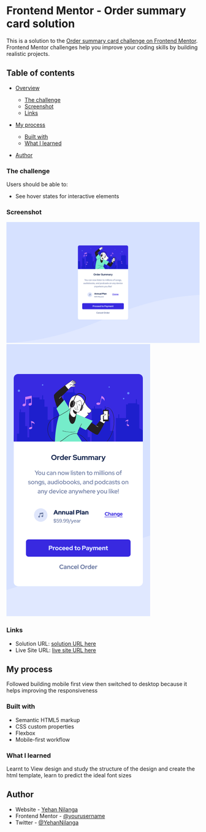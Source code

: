 # Frontend Mentor - Order summary card solution

This is a solution to the [Order summary card challenge on Frontend Mentor](https://www.frontendmentor.io/challenges/order-summary-component-QlPmajDUj). Frontend Mentor challenges help you improve your coding skills by building realistic projects. 

## Table of contents

- [Overview](#overview)
  - [The challenge](#the-challenge)
  - [Screenshot](#screenshot)
  - [Links](#links)
- [My process](#my-process)
  - [Built with](#built-with)
  - [What I learned](#what-i-learned)

- [Author](#author)



### The challenge

Users should be able to:

- See hover states for interactive elements

### Screenshot

![](screenshot/lg-screen-ss.png)
![](screenshot/sm-screen-ss.png)


### Links

- Solution URL: [solution URL here](https://www.frontendmentor.io/solutions/ordersummarycomponentmain-fyAbIOhd8)
- Live Site URL: [live site URL here](https://order-summary-component-main-yehan.netlify.app/)

## My process

Followed building mobile first view then switched to desktop because it helps improving the responsiveness

### Built with

- Semantic HTML5 markup
- CSS custom properties
- Flexbox
- Mobile-first workflow




### What I learned

Learnt to View design and study the structure of the design and create the html template, learn to predict the ideal font sizes


## Author

- Website - [Yehan Nilanga](https://yehan-nilanga.netlify.app/)
- Frontend Mentor - [@yourusername](https://www.frontendmentor.io/profile/Yehan20)
- Twitter - [@YehanNilanga](https://twitter.com/YehanNilanga)

